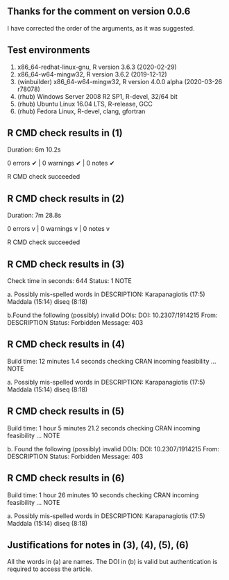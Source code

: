 ## Thanks for the comment on version 0.0.6
I have corrected the order of the arguments, as it was suggested.

## Test environments
1. x86_64-redhat-linux-gnu, R version 3.6.3 (2020-02-29)
2. x86_64-w64-mingw32, R version 3.6.2 (2019-12-12)
3. (winbuilder) x86_64-w64-mingw32, R version 4.0.0 alpha (2020-03-26 r78078)
4. (rhub) Windows Server 2008 R2 SP1, R-devel, 32/64 bit
5. (rhub) Ubuntu Linux 16.04 LTS, R-release, GCC
6. (rhub) Fedora Linux, R-devel, clang, gfortran

## R CMD check results in (1)
Duration: 6m 10.2s

0 errors ✔ | 0 warnings ✔ | 0 notes ✔

R CMD check succeeded

## R CMD check results in (2)
Duration: 7m 28.8s

0 errors v | 0 warnings v | 0 notes v

R CMD check succeeded

## R CMD check results in (3)
Check time in seconds: 644
Status: 1 NOTE

a. Possibly mis-spelled words in DESCRIPTION:
  Karapanagiotis (17:5)
  Maddala (15:14)
  diseq (8:18)

b.Found the following (possibly) invalid DOIs:
  DOI: 10.2307/1914215
    From: DESCRIPTION
    Status: Forbidden
    Message: 403

## R CMD check results in (4)
Build time:	12 minutes 1.4 seconds
checking CRAN incoming feasibility ... NOTE
  
a. Possibly mis-spelled words in DESCRIPTION:
  Karapanagiotis (17:5)
  Maddala (15:14)
  diseq (8:18)

## R CMD check results in (5)
Build time:	1 hour 5 minutes 21.2 seconds
checking CRAN incoming feasibility ... NOTE
  
b. Found the following (possibly) invalid DOIs:
  DOI: 10.2307/1914215
    From: DESCRIPTION
    Status: Forbidden
    Message: 403

## R CMD check results in (6)
Build time:	1 hour 26 minutes 10 seconds
checking CRAN incoming feasibility ... NOTE
  
a. Possibly mis-spelled words in DESCRIPTION:
  Karapanagiotis (17:5)
  Maddala (15:14)
  diseq (8:18)
  
## Justifications for notes in (3), (4), (5), (6)
All the words in (a) are names. The DOI in (b) is valid but authentication is required to access the article.
